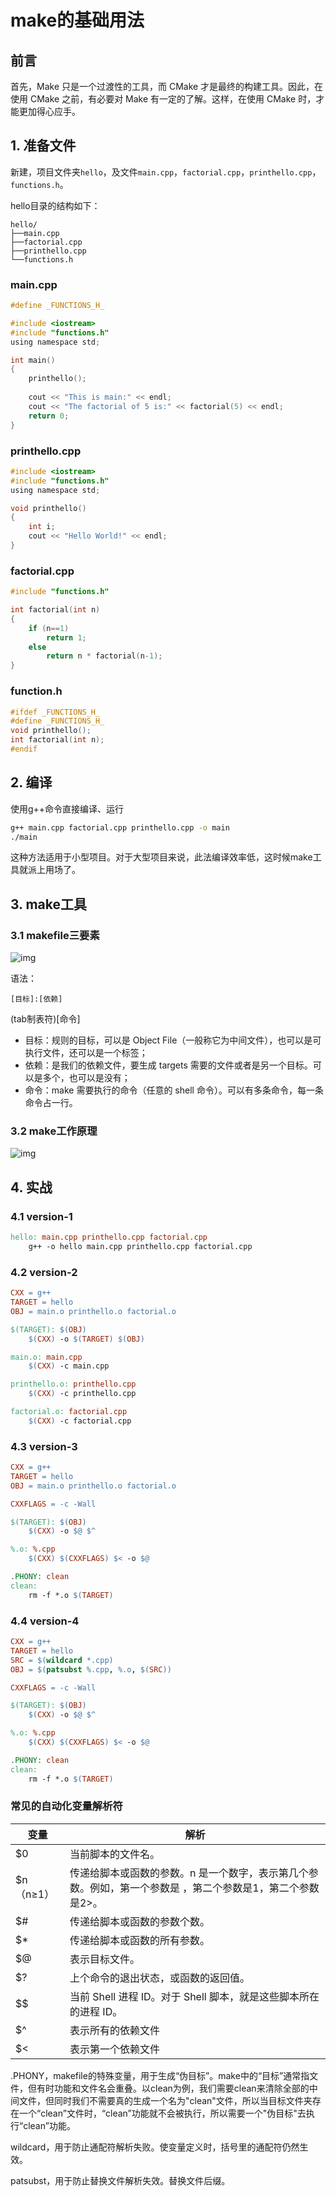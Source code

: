 # make的基础用法

## 前言

首先，Make 只是一个过渡性的工具，而 CMake 才是最终的构建工具。因此，在使用 CMake 之前，有必要对 Make 有一定的了解。这样，在使用 CMake 时，才能更加得心应手。



## 1. 准备文件

新建，项目文件夹`hello`，及文件`main.cpp`，`factorial.cpp`，`printhello.cpp`，`functions.h`。

hello目录的结构如下：

```
hello/
├──main.cpp
├──factorial.cpp
├──printhello.cpp
└──functions.h
```

### main.cpp

```c
#define _FUNCTIONS_H_

#include <iostream>
#include "functions.h"
using namespace std;

int main()
{
	printhello();
	
	cout << "This is main:" << endl;
	cout << "The factorial of 5 is:" << factorial(5) << endl;
	return 0;
}
```

### printhello.cpp

```c
#include <iostream>
#include "functions.h"
using namespace std;

void printhello()
{
	int i;
	cout << "Hello World!" << endl;
}
```

### factorial.cpp

```c
#include "functions.h"

int factorial(int n)
{
	if (n==1)
		return 1;
	else
		return n * factorial(n-1);
}
```

### function.h

```c
#ifdef _FUNCTIONS_H_
#define _FUNCTIONS_H_
void printhello();
int factorial(int n);
#endif
```



## 2. 编译

使用g++命令直接编译、运行

```bash
g++ main.cpp factorial.cpp printhello.cpp -o main
./main
```

这种方法适用于小型项目。对于大型项目来说，此法编译效率低，这时候make工具就派上用场了。



## 3. make工具

### 3.1 makefile三要素

![img](https://maxwell-lx.vip/content/images/2023/04/image-1-1.png) 

语法：

`[目标]:[依赖]`

(tab制表符)[命令]

- 目标：规则的目标，可以是 Object File（一般称它为中间文件），也可以是可执行文件，还可以是一个标签；
- 依赖：是我们的依赖文件，要生成 targets 需要的文件或者是另一个目标。可以是多个，也可以是没有；
- 命令：make 需要执行的命令（任意的 shell 命令）。可以有多条命令，每一条命令占一行。

### 3.2 make工作原理

![img](https://maxwell-lx.vip/content/images/2023/04/pSeQGpF-4.png) 



## 4. 实战

### 4.1 version-1

```makefile
hello: main.cpp printhello.cpp factorial.cpp
	g++ -o hello main.cpp printhello.cpp factorial.cpp
```

### 4.2 version-2

```makefile
CXX = g++
TARGET = hello 
OBJ = main.o printhello.o factorial.o

$(TARGET): $(OBJ)
	$(CXX) -o $(TARGET) $(OBJ)

main.o: main.cpp
	$(CXX) -c main.cpp

printhello.o: printhello.cpp
	$(CXX) -c printhello.cpp

factorial.o: factorial.cpp
	$(CXX) -c factorial.cpp
```

### 4.3 version-3

```makefile
CXX = g++
TARGET = hello 
OBJ = main.o printhello.o factorial.o

CXXFLAGS = -c -Wall

$(TARGET): $(OBJ)
	$(CXX) -o $@ $^

%.o: %.cpp
	$(CXX) $(CXXFLAGS) $< -o $@

.PHONY: clean
clean:
	rm -f *.o $(TARGET)
```

### 4.4 version-4

```makefile
CXX = g++
TARGET = hello 
SRC = $(wildcard *.cpp)
OBJ = $(patsubst %.cpp, %.o, $(SRC))

CXXFLAGS = -c -Wall

$(TARGET): $(OBJ)
	$(CXX) -o $@ $^

%.o: %.cpp
	$(CXX) $(CXXFLAGS) $< -o $@

.PHONY: clean
clean:
	rm -f *.o $(TARGET)
```

### 常见的自动化变量解析符

| 变量      | 解析                                                         |
| --------- | ------------------------------------------------------------ |
| $0        | 当前脚本的文件名。                                           |
| $n（n≥1） | 传递给脚本或函数的参数。n 是一个数字，表示第几个参数。例如，第一个参数是 ，第二个参数是1，第二个参数是2>。 |
| $#        | 传递给脚本或函数的参数个数。                                 |
| $*        | 传递给脚本或函数的所有参数。                                 |
| $@        | 表示目标文件。                                               |
| $?        | 上个命令的退出状态，或函数的返回值。                         |
| $$        | 当前 Shell 进程 ID。对于 Shell 脚本，就是这些脚本所在的进程 ID。 |
| $^        | 表示所有的依赖文件                                           |
| $<        | 表示第一个依赖文件                                           |

.PHONY，makefile的特殊变量，用于生成“伪目标”。make中的“目标”通常指文件，但有时功能和文件名会重叠。以clean为例，我们需要clean来清除全部的中间文件，但同时我们不需要真的生成一个名为"clean"文件，所以当目标文件夹存在一个“clean”文件时，“clean”功能就不会被执行，所以需要一个"伪目标"去执行“clean”功能。

wildcard，用于防止通配符解析失败。使变量定义时，括号里的通配符仍然生效。

patsubst，用于防止替换文件解析失效。替换文件后缀。